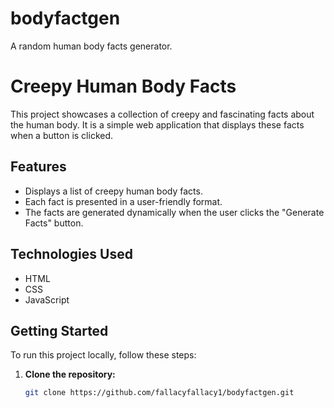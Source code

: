 # bodyfactgen
A random human body facts generator.

# Creepy Human Body Facts

This project showcases a collection of creepy and fascinating facts about the human body. It is a simple web application that displays these facts when a button is clicked.

## Features

- Displays a list of creepy human body facts.
- Each fact is presented in a user-friendly format.
- The facts are generated dynamically when the user clicks the "Generate Facts" button.

## Technologies Used

- HTML
- CSS
- JavaScript

## Getting Started

To run this project locally, follow these steps:

1. **Clone the repository:**
   ```bash
   git clone https://github.com/fallacyfallacy1/bodyfactgen.git
